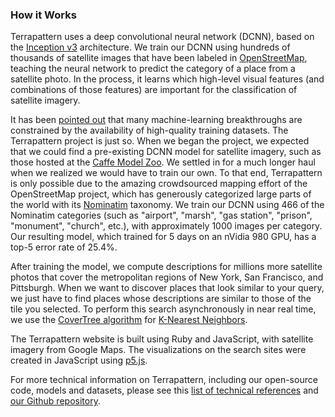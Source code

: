 ### How it Works

Terrapattern uses a deep convolutional neural network (DCNN), based on the [Inception v3](http://arxiv.org/abs/1512.00567) architecture. We train our DCNN using hundreds of thousands of satellite images that have been labeled in [OpenStreetMap](https://www.openstreetmap.org/), teaching the neural network to predict the category of a place from a satellite photo. In the process, it learns which high-level visual features (and combinations of those features) are important for the classification of satellite imagery. 

It has been [pointed out](http://www.spacemachine.net/views/2016/3/datasets-over-algorithms) that many machine-learning breakthroughs are constrained by the availability of high-quality training datasets. The Terrapattern project is just so. When we began the project, we expected that we could find a pre-existing DCNN model for satellite imagery, such as those hosted at the [Caffe Model Zoo](http://caffe.berkeleyvision.org/model_zoo.html). We settled in for a much longer haul when we realized we would have to train our own. To that end, Terrapattern is only possible due to the amazing crowdsourced mapping effort of the OpenStreetMap project, which has generously categorized large parts of the world with its [Nominatim](http://wiki.openstreetmap.org/wiki/Nominatim/Special_Phrases/EN) taxonomy. We train our DCNN using 466 of the Nominatim categories (such as "airport", "marsh", "gas station", "prison", "monument", "church", etc.), with approximately 1000 images per category. Our resulting model, which trained for 5 days on an nVidia 980 GPU, has a top-5 error rate of 25.4%.

After training the model, we compute descriptions for millions more satellite photos that cover the metropolitan regions of New York, San Francisco, and Pittsburgh. When we want to discover places that look similar to your query, we just have to find places whose descriptions are similar to those of the tile you selected. To perform this search asynchronously in near real time, we use the [CoverTree algorithm](https://github.com/manzilzaheer/CoverTree) for [K-Nearest Neighbors](https://en.wikipedia.org/wiki/K-nearest_neighbors_algorithm).

The Terrapattern website is built using Ruby and JavaScript, with satellite imagery from Google Maps. The visualizations on the search sites were created in JavaScript using [p5.js](http://p5js.org/). 

For more technical information on Terrapattern, including our open-source code, models and datasets, please see this [list of technical references](http://www.terrapattern.com/references#technical-bibliography) and [our Github repository](http://github.com/workergnome/terrapattern). 